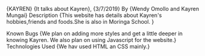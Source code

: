 {KAYREN}
{It talks about Kayren}, {3/7/2019}
By {Wendy Omollo and Kayren Mungai}
 Description
{This website has details about Kayren's hobbies,friends and foods.She is also in Moringa School. }


 Known Bugs
{We plan on adding more styles and get a little deeper in knowing Kayren. 
We also plan on using Javascript for the website.}
 Technologies Used
{We hav used HTML an CSS mainly.}
